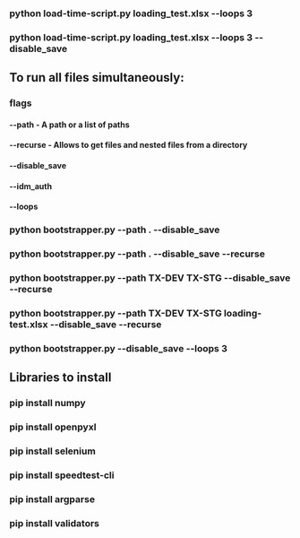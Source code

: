 ### python load-time-script.py loading_test.xlsx --loops 3
### python load-time-script.py loading_test.xlsx --loops 3 --disable_save
## To run all files simultaneously:
### flags
#### --path - A path or a list of paths
#### --recurse - Allows to get files and nested files from a directory
#### --disable_save
#### --idm_auth
#### --loops
### python bootstrapper.py --path . --disable_save
### python bootstrapper.py --path . --disable_save --recurse
### python bootstrapper.py --path TX-DEV TX-STG --disable_save --recurse
### python bootstrapper.py --path TX-DEV TX-STG loading-test.xlsx --disable_save --recurse
### python bootstrapper.py --disable_save --loops 3
## Libraries to install
### pip install numpy
### pip install openpyxl
### pip install selenium
### pip install speedtest-cli
### pip install argparse
### pip install validators